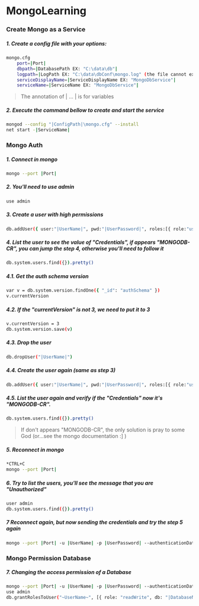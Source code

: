 # MongoLearning

### Create Mongo as a Service    

##### 1. Create a config file with your options:
```bash
mongo.cfg
	port=|Port|
	dbpath=|DatabasePath EX: "C:\data\db"|
	logpath=|LogPath EX: "C:\data\dbConf\mongo.log" (the file cannot exist)|
	serviceDisplayName=|ServiceDisplayName EX: "MongoDbService"|
	serviceName=|ServiceName EX: "MongoDbService"|
```
> The annotation of | ... | is for variables

##### 2. Execute the command bellow to create and start the service
```bash
mongod --config "|ConfigPath|\mongo.cfg" --install
net start -|ServiceName|
```

### Mongo Auth  

##### 1. Connect in mongo
```bash
mongo --port |Port|
```

##### 2. You'll need to use admin
```bash
use admin
```

##### 3. Create a user with high permissions
```bash
db.addUser({ user:"|UserName|", pwd:"|UserPassword|", roles:[{ role:"userAdminAnyDatabase", db:"admin" }] })
```

##### 4. List the user to see the value of "Credentials", if appears "MONGODB-CR", you can jump the step 4, otherwise you'll need to follow it
```bash
db.system.users.find({}).pretty()
```

##### 4.1. Get the auth schema version
```bash
var v = db.system.version.findOne({ "_id": "authSchema" })
v.currentVersion
```

##### 4.2. If the "currentVersion" is not 3, we need to put it to 3
```bash
v.currentVersion = 3
db.system.version.save(v)
```

##### 4.3. Drop the user
```bash
db.dropUser("|UserName|")
```

##### 4.4. Create the user again (same as step 3)
```bash
db.addUser({ user:"|UserName|", pwd:"|UserPassword|", roles:[{ role:"userAdminAnyDatabase", db:"admin" }] })
```

##### 4.5. List the user again and verify if the "Credentials" now it's "MONGODB-CR".
```bash
db.system.users.find({}).pretty() 
```
> If don't appears "MONGODB-CR", the only solution is pray to some God (or...see the mongo documentation :] )

##### 5. Reconnect in mongo
```bash
*CTRL+C
mongo --port |Port|
```

##### 6. Try to list the users, you'll see the message that you are "Unauthorized"
```bash
user admin
db.system.users.find({}).pretty()
```

##### 7 Reconnect again, but now sending the credentials and try the step 5 again
```bash
mongo --port |Port| -u |UserName| -p |UserPassword| --authenticationDatabase admin
```

### Mongo Permission Database   

##### 7. Changing the access permission of a Database
```bash
mongo --port |Port| -u |UserName| -p |UserPassword| --authenticationDatabase admin
use admin
db.grantRolesToUser("~UserName~", [{ role: "readWrite", db: "|DatabaseName|" }]) 
```

